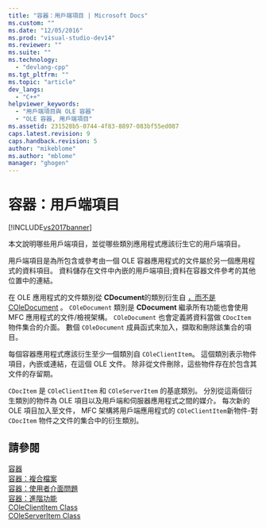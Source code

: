 ```yaml
---
title: "容器：用戶端項目 | Microsoft Docs"
ms.custom: ""
ms.date: "12/05/2016"
ms.prod: "visual-studio-dev14"
ms.reviewer: ""
ms.suite: ""
ms.technology: 
  - "devlang-cpp"
ms.tgt_pltfrm: ""
ms.topic: "article"
dev_langs: 
  - "C++"
helpviewer_keywords: 
  - "用戶端項目與 OLE 容器"
  - "OLE 容器, 用戶端項目"
ms.assetid: 231528b5-0744-4f83-8897-083bf55ed087
caps.latest.revision: 9
caps.handback.revision: 5
author: "mikeblome"
ms.author: "mblome"
manager: "ghogen"
---
```

# 容器：用戶端項目
[!INCLUDE[vs2017banner](../assembler/inline/includes/vs2017banner.md)]

本文說明哪些用戶端項目，並從哪些類別應用程式應該衍生它的用戶端項目。  
  
 用戶端項目是為所包含或參考由一個 OLE 容器應用程式的文件屬於另一個應用程式的資料項目。  資料儲存在文件中內嵌的用戶端項目;資料在容器文件參考的其他位置中的連結。  
  
 在 OLE 應用程式的文件類別從 **CDocument**的類別衍生自 [，而不是COleDocument](../mfc/reference/coledocument-class.md) 。  `COleDocument` 類別是 **CDocument** 繼承所有功能也會使用 MFC 應用程式的文件\/檢視架構。  `COleDocument` 也會定義將資料當做 `CDocItem` 物件集合的介面。  數個 `COleDocument` 成員函式來加入，擷取和刪除該集合的項目。  
  
 每個容器應用程式應該衍生至少一個類別自 `COleClientItem`。  這個類別表示物件項目，內嵌或連結，在這個 OLE 文件。  除非從文件刪除，這些物件存在於包含其文件的存留期。  
  
 `CDocItem` 是 `COleClientItem` 和 `COleServerItem` 的基底類別。  分別從這兩個衍生類別的物件為 OLE 項目以及用戶端和伺服器應用程式之間的媒介。  每次新的 OLE 項目加入至文件， MFC 架構將用戶端應用程式的 `COleClientItem`新物件\-對 `CDocItem` 物件之文件的集合中的衍生類別。  
  
## 請參閱  
 [容器](../mfc/containers.md)   
 [容器：複合檔案](../mfc/containers-compound-files.md)   
 [容器：使用者介面問題](../mfc/containers-user-interface-issues.md)   
 [容器：進階功能](../mfc/containers-advanced-features.md)   
 [COleClientItem Class](../mfc/reference/coleclientitem-class.md)   
 [COleServerItem Class](../mfc/reference/coleserveritem-class.md)